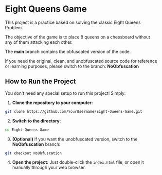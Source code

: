 # Eight Queens Game

This project is a practice based on solving the classic Eight Queens Problem.

The objective of the game is to place 8 queens on a chessboard without any of them attacking each other.

The **main** branch contains the obfuscated version of the code.

If you need the original, clean, and unobfuscated source code for reference or learning purposes, please switch to the branch:
**NoObfuscation**

## How to Run the Project

You don't need any special setup to run this project!
Simply:

1. **Clone the repository to your computer:**
```bash
git clone https://github.com/YourUsername/Eight-Queens-Game.git
```

2. **Switch to the directory:**
```bash
cd Eight-Queens-Game
```

3. **(Optional)** If you want the unobfuscated version, switch to the **NoObfuscation** branch:
```bash
git checkout NoObfuscation
```

4. **Open the project:**
Just double-click the `index.html` file, or open it manually through your web browser.
